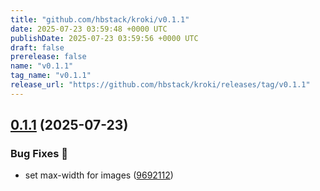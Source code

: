 ```yaml
---
title: "github.com/hbstack/kroki/v0.1.1"
date: 2025-07-23 03:59:48 +0000 UTC
publishDate: 2025-07-23 03:59:56 +0000 UTC
draft: false
prerelease: false
name: "v0.1.1"
tag_name: "v0.1.1"
release_url: "https://github.com/hbstack/kroki/releases/tag/v0.1.1"
---
```


## [0.1.1](https://github.com/hbstack/kroki/compare/v0.1.0...v0.1.1) (2025-07-23)


### Bug Fixes 🐞

* set max-width for images ([9692112](https://github.com/hbstack/kroki/commit/9692112852132aa951e89add9b8488f9649c530b))
